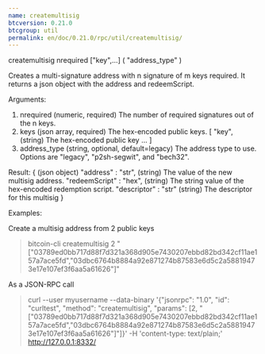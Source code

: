 ```yaml
---
name: createmultisig
btcversion: 0.21.0
btcgroup: util
permalink: en/doc/0.21.0/rpc/util/createmultisig/
---
```


createmultisig nrequired ["key",...] ( "address_type" )

Creates a multi-signature address with n signature of m keys required.
It returns a json object with the address and redeemScript.

Arguments:
1. nrequired       (numeric, required) The number of required signatures out of the n keys.
2. keys            (json array, required) The hex-encoded public keys.
     [
       "key",      (string) The hex-encoded public key
       ...
     ]
3. address_type    (string, optional, default=legacy) The address type to use. Options are "legacy", "p2sh-segwit", and "bech32".

Result:
{                            (json object)
  "address" : "str",         (string) The value of the new multisig address.
  "redeemScript" : "hex",    (string) The string value of the hex-encoded redemption script.
  "descriptor" : "str"       (string) The descriptor for this multisig
}

Examples:

Create a multisig address from 2 public keys
> bitcoin-cli createmultisig 2 "[\"03789ed0bb717d88f7d321a368d905e7430207ebbd82bd342cf11ae157a7ace5fd\",\"03dbc6764b8884a92e871274b87583e6d5c2a58819473e17e107ef3f6aa5a61626\"]"

As a JSON-RPC call
> curl --user myusername --data-binary '{"jsonrpc": "1.0", "id": "curltest", "method": "createmultisig", "params": [2, "[\"03789ed0bb717d88f7d321a368d905e7430207ebbd82bd342cf11ae157a7ace5fd\",\"03dbc6764b8884a92e871274b87583e6d5c2a58819473e17e107ef3f6aa5a61626\"]"]}' -H 'content-type: text/plain;' http://127.0.0.1:8332/


